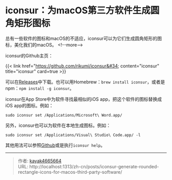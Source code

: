 # iconsur：为macOS第三方软件生成圆角矩形图标

总有一些软件的图标和macOS的不适应，iconsur可以为它们生成圆角矩形的图标，美化我们的macOS。
&lt;!--more--&gt;

iconsur的Github主页：

{{&lt; link href=&#34;https://github.com/rikumi/iconsur&#34; content=&#34;iconsur&#34; title=&#34;iconsur&#34; card=true &gt;}}

可以在[Releases](https://github.com/rikumi/iconsur/releases)中下载。也可以用Homebrew：`brew install iconsur`，或者是npm：`npm install -g iconsur`。

iconsur在App Store中为软件寻找最相似的iOS app，把这个软件的图标替换成iOS app的图标。例如：

```
sudo iconsur set /Applications/Microsoft\ Word.app/
```

另外，iconsur也可以为软件在本地生成图标。例如：

```
sudo iconsur set /Applications/Visual\ Studio\ Code.app/ -l
```

其他用法可以参照[Github](https://github.com/rikumi/iconsur)或是执行`iconsur help`。

---

> 作者: [kayak4665664](https://github.com/kayak4665664)  
> URL: http://localhost:1313/zh-cn/posts/iconsur-generate-rounded-rectangle-icons-for-macos-third-party-software/  

